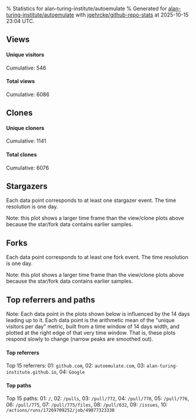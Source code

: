 % Statistics for alan-turing-institute/autoemulate
% Generated for [alan-turing-institute/autoemulate](https://github.com/alan-turing-institute/autoemulate) with [jgehrcke/github-repo-stats](https://github.com/jgehrcke/github-repo-stats) at 2025-10-15 23:04 UTC.


## Views

#### Unique visitors
<div id="chart_views_unique" class="full-width-chart"></div>

Cumulative: 546

#### Total views
<div id="chart_views_total" class="full-width-chart"></div>

Cumulative: 6086

<div class="pagebreak-for-print"> </div>

## Clones

#### Unique cloners
<div id="chart_clones_unique" class="full-width-chart"></div>

Cumulative: 1141

#### Total clones
<div id="chart_clones_total" class="full-width-chart"></div>

Cumulative: 6076



<div class="pagebreak-for-print"> </div>



## Stargazers

Each data point corresponds to at least one stargazer event.
The time resolution is one day.

<div id="chart_stargazers" class="full-width-chart"></div>


Note: this plot shows a larger time frame than the view/clone plots above because the star/fork data contains earlier samples.



## Forks

Each data point corresponds to at least one fork event.
The time resolution is one day.

<div id="chart_forks" class="full-width-chart"></div>


Note: this plot shows a larger time frame than the view/clone plots above because the star/fork data contains earlier samples.



<div class="pagebreak-for-print"> </div>



## Top referrers and paths


Note: Each data point in the plots shown below is influenced by the 14 days
leading up to it. Each data point is the arithmetic mean of the "unique
visitors per day" metric, built from a time window of 14 days width, and
plotted at the right edge of that very time window. That is, these plots
respond slowly to change (narrow peaks are smoothed out).




#### Top referrers


<div id="chart_referrers_top_n_alltime" class="full-width-chart"></div>

Top 15 referrers: 01: `github.com`, 02: `autoemulate.com`, 03: `alan-turing-institute.github.io`, 04: `Google`





#### Top paths


<div id="chart_paths_top_n_alltime" class="full-width-chart"></div>

Top 15 paths: 01: `/`, 02: `/pulls`, 03: `/pull/772`, 04: `/pull/778`, 05: `/pull/776`, 06: `/pull/775`, 07: `/pull/775/files`, 08: `/pull/632`, 09: `/issues`, 10: `/actions/runs/17269709252/job/49077323330`


<script type="text/javascript">
    vegaEmbed('#chart_views_unique', {"$schema": "https://vega.github.io/schema/vega-lite/v4.17.0.json", "config": {"arc": {"fill": "#1b1e23"}, "area": {"fill": "#1b1e23"}, "axisBottom": {"domainColor": "#a9b4c4", "gridColor": "#a9b4c4", "labelColor": "#1b1e23", "labelFont": "relative-mono-11-pitch-pro, Menlo, monospace", "tickColor": "#a9b4c4", "titleColor": "#1b1e23", "titleFont": "relative-mono-11-pitch-pro, Menlo, monospace"}, "axisLeft": {"domainColor": "#a9b4c4", "gridColor": "#a9b4c4", "labelColor": "#1b1e23", "labelFont": "relative-mono-11-pitch-pro, Menlo, monospace", "tickColor": "#a9b4c4", "titleColor": "#1b1e23", "titleFont": "relative-mono-11-pitch-pro, Menlo, monospace"}, "axisX": {"grid": false}, "axisY": {"grid": false, "labelBound": true}, "background": "#FFFFFF", "group": {"fill": "#FFFFFF"}, "header": {"fontWeight": 400, "labelFont": "relative-mono-11-pitch-pro, Menlo, monospace", "titleFont": "relative-mono-11-pitch-pro, Menlo, monospace"}, "legend": {"labelFont": "relative-mono-11-pitch-pro, Menlo, monospace", "symbolSize": 200, "symbolType": "circle", "titleFont": "relative-mono-11-pitch-pro, Menlo, monospace"}, "line": {"color": "#1b1e23", "stroke": "#1b1e23"}, "path": {"stroke": "#1b1e23"}, "point": {"color": "#1b1e23", "cursor": "pointer", "filled": true, "size": 20}, "range": {"category": ["#85a2f7", "#ea9755", "#7eb36a", "#f07071", "#bc85d9", "#e587b6", "#a9b4c4", "#d4c05e", "#64b9c4"]}, "style": {"bar": {"fill": "#1b1e23"}, "text": {"font": "relative-mono-11-pitch-pro, Menlo, monospace", "fontWeight": 400}}, "symbol": {"shape": "circle"}, "title": {"anchor": "start", "font": "relative-mono-11-pitch-pro, Menlo, monospace", "fontWeight": 400}, "trail": {"color": "#1b1e23", "stroke": "#1b1e23"}, "view": {"stroke": null}}, "data": {"name": "data-c026f1f149c987773c3ce0b5821b5bab"}, "datasets": {"data-c026f1f149c987773c3ce0b5821b5bab": [{"time": "2025-08-22T00:00:00+00:00", "views_total": 142, "views_unique": 10}, {"time": "2025-08-23T00:00:00+00:00", "views_total": 1, "views_unique": 1}, {"time": "2025-08-24T00:00:00+00:00", "views_total": 2, "views_unique": 2}, {"time": "2025-08-25T00:00:00+00:00", "views_total": 11, "views_unique": 5}, {"time": "2025-08-26T00:00:00+00:00", "views_total": 279, "views_unique": 15}, {"time": "2025-08-27T00:00:00+00:00", "views_total": 202, "views_unique": 10}, {"time": "2025-08-28T00:00:00+00:00", "views_total": 373, "views_unique": 14}, {"time": "2025-08-29T00:00:00+00:00", "views_total": 295, "views_unique": 10}, {"time": "2025-08-30T00:00:00+00:00", "views_total": 9, "views_unique": 4}, {"time": "2025-08-31T00:00:00+00:00", "views_total": 2, "views_unique": 2}, {"time": "2025-09-01T00:00:00+00:00", "views_total": 187, "views_unique": 11}, {"time": "2025-09-02T00:00:00+00:00", "views_total": 173, "views_unique": 8}, {"time": "2025-09-03T00:00:00+00:00", "views_total": 224, "views_unique": 19}, {"time": "2025-09-04T00:00:00+00:00", "views_total": 431, "views_unique": 20}, {"time": "2025-09-05T00:00:00+00:00", "views_total": 408, "views_unique": 20}, {"time": "2025-09-06T00:00:00+00:00", "views_total": 10, "views_unique": 2}, {"time": "2025-09-07T00:00:00+00:00", "views_total": 1, "views_unique": 1}, {"time": "2025-09-08T00:00:00+00:00", "views_total": 117, "views_unique": 13}, {"time": "2025-09-09T00:00:00+00:00", "views_total": 80, "views_unique": 17}, {"time": "2025-09-10T00:00:00+00:00", "views_total": 67, "views_unique": 12}, {"time": "2025-09-11T00:00:00+00:00", "views_total": 164, "views_unique": 14}, {"time": "2025-09-12T00:00:00+00:00", "views_total": 98, "views_unique": 9}, {"time": "2025-09-13T00:00:00+00:00", "views_total": 13, "views_unique": 7}, {"time": "2025-09-14T00:00:00+00:00", "views_total": 80, "views_unique": 8}, {"time": "2025-09-15T00:00:00+00:00", "views_total": 105, "views_unique": 14}, {"time": "2025-09-16T00:00:00+00:00", "views_total": 94, "views_unique": 14}, {"time": "2025-09-17T00:00:00+00:00", "views_total": 97, "views_unique": 11}, {"time": "2025-09-18T00:00:00+00:00", "views_total": 170, "views_unique": 12}, {"time": "2025-09-19T00:00:00+00:00", "views_total": 155, "views_unique": 11}, {"time": "2025-09-20T00:00:00+00:00", "views_total": 7, "views_unique": 7}, {"time": "2025-09-21T00:00:00+00:00", "views_total": 7, "views_unique": 5}, {"time": "2025-09-22T00:00:00+00:00", "views_total": 150, "views_unique": 13}, {"time": "2025-09-23T00:00:00+00:00", "views_total": 154, "views_unique": 6}, {"time": "2025-09-24T00:00:00+00:00", "views_total": 128, "views_unique": 8}, {"time": "2025-09-25T00:00:00+00:00", "views_total": 203, "views_unique": 20}, {"time": "2025-09-26T00:00:00+00:00", "views_total": 37, "views_unique": 9}, {"time": "2025-09-27T00:00:00+00:00", "views_total": 4, "views_unique": 3}, {"time": "2025-09-28T00:00:00+00:00", "views_total": 10, "views_unique": 5}, {"time": "2025-09-29T00:00:00+00:00", "views_total": 61, "views_unique": 6}, {"time": "2025-09-30T00:00:00+00:00", "views_total": 131, "views_unique": 11}, {"time": "2025-10-01T00:00:00+00:00", "views_total": 142, "views_unique": 9}, {"time": "2025-10-02T00:00:00+00:00", "views_total": 122, "views_unique": 17}, {"time": "2025-10-03T00:00:00+00:00", "views_total": 90, "views_unique": 12}, {"time": "2025-10-04T00:00:00+00:00", "views_total": 10, "views_unique": 5}, {"time": "2025-10-05T00:00:00+00:00", "views_total": 8, "views_unique": 4}, {"time": "2025-10-06T00:00:00+00:00", "views_total": 79, "views_unique": 14}, {"time": "2025-10-07T00:00:00+00:00", "views_total": 43, "views_unique": 10}, {"time": "2025-10-08T00:00:00+00:00", "views_total": 74, "views_unique": 10}, {"time": "2025-10-09T00:00:00+00:00", "views_total": 223, "views_unique": 15}, {"time": "2025-10-10T00:00:00+00:00", "views_total": 61, "views_unique": 9}, {"time": "2025-10-11T00:00:00+00:00", "views_total": 3, "views_unique": 3}, {"time": "2025-10-12T00:00:00+00:00", "views_total": 3, "views_unique": 3}, {"time": "2025-10-13T00:00:00+00:00", "views_total": 51, "views_unique": 12}, {"time": "2025-10-14T00:00:00+00:00", "views_total": 206, "views_unique": 23}, {"time": "2025-10-15T00:00:00+00:00", "views_total": 89, "views_unique": 11}]}, "encoding": {"tooltip": [{"field": "views_unique", "format": ".1f", "title": "views (u)", "type": "quantitative"}, {"field": "time", "format": "%B %e, %Y", "title": "date", "type": "temporal"}], "x": {"axis": {"labelAngle": 25}, "field": "time", "scale": {"domain": ["2025-08-22", "2025-10-15"]}, "timeUnit": "yearmonthdate", "title": "date", "type": "temporal"}, "y": {"axis": {}, "field": "views_unique", "scale": {"domain": [0, 25.3], "type": "linear", "zero": true}, "title": "unique views per day", "type": "quantitative"}}, "height": 200, "mark": {"point": true, "type": "line"}, "padding": 10, "width": "container"}, {"actions": false, "renderer": "svg"}).catch(console.error);
vegaEmbed('#chart_views_total', {"$schema": "https://vega.github.io/schema/vega-lite/v4.17.0.json", "config": {"arc": {"fill": "#1b1e23"}, "area": {"fill": "#1b1e23"}, "axisBottom": {"domainColor": "#a9b4c4", "gridColor": "#a9b4c4", "labelColor": "#1b1e23", "labelFont": "relative-mono-11-pitch-pro, Menlo, monospace", "tickColor": "#a9b4c4", "titleColor": "#1b1e23", "titleFont": "relative-mono-11-pitch-pro, Menlo, monospace"}, "axisLeft": {"domainColor": "#a9b4c4", "gridColor": "#a9b4c4", "labelColor": "#1b1e23", "labelFont": "relative-mono-11-pitch-pro, Menlo, monospace", "tickColor": "#a9b4c4", "titleColor": "#1b1e23", "titleFont": "relative-mono-11-pitch-pro, Menlo, monospace"}, "axisX": {"grid": false}, "axisY": {"grid": false, "labelBound": true}, "background": "#FFFFFF", "group": {"fill": "#FFFFFF"}, "header": {"fontWeight": 400, "labelFont": "relative-mono-11-pitch-pro, Menlo, monospace", "titleFont": "relative-mono-11-pitch-pro, Menlo, monospace"}, "legend": {"labelFont": "relative-mono-11-pitch-pro, Menlo, monospace", "symbolSize": 200, "symbolType": "circle", "titleFont": "relative-mono-11-pitch-pro, Menlo, monospace"}, "line": {"color": "#1b1e23", "stroke": "#1b1e23"}, "path": {"stroke": "#1b1e23"}, "point": {"color": "#1b1e23", "cursor": "pointer", "filled": true, "size": 20}, "range": {"category": ["#85a2f7", "#ea9755", "#7eb36a", "#f07071", "#bc85d9", "#e587b6", "#a9b4c4", "#d4c05e", "#64b9c4"]}, "style": {"bar": {"fill": "#1b1e23"}, "text": {"font": "relative-mono-11-pitch-pro, Menlo, monospace", "fontWeight": 400}}, "symbol": {"shape": "circle"}, "title": {"anchor": "start", "font": "relative-mono-11-pitch-pro, Menlo, monospace", "fontWeight": 400}, "trail": {"color": "#1b1e23", "stroke": "#1b1e23"}, "view": {"stroke": null}}, "data": {"name": "data-c026f1f149c987773c3ce0b5821b5bab"}, "datasets": {"data-c026f1f149c987773c3ce0b5821b5bab": [{"time": "2025-08-22T00:00:00+00:00", "views_total": 142, "views_unique": 10}, {"time": "2025-08-23T00:00:00+00:00", "views_total": 1, "views_unique": 1}, {"time": "2025-08-24T00:00:00+00:00", "views_total": 2, "views_unique": 2}, {"time": "2025-08-25T00:00:00+00:00", "views_total": 11, "views_unique": 5}, {"time": "2025-08-26T00:00:00+00:00", "views_total": 279, "views_unique": 15}, {"time": "2025-08-27T00:00:00+00:00", "views_total": 202, "views_unique": 10}, {"time": "2025-08-28T00:00:00+00:00", "views_total": 373, "views_unique": 14}, {"time": "2025-08-29T00:00:00+00:00", "views_total": 295, "views_unique": 10}, {"time": "2025-08-30T00:00:00+00:00", "views_total": 9, "views_unique": 4}, {"time": "2025-08-31T00:00:00+00:00", "views_total": 2, "views_unique": 2}, {"time": "2025-09-01T00:00:00+00:00", "views_total": 187, "views_unique": 11}, {"time": "2025-09-02T00:00:00+00:00", "views_total": 173, "views_unique": 8}, {"time": "2025-09-03T00:00:00+00:00", "views_total": 224, "views_unique": 19}, {"time": "2025-09-04T00:00:00+00:00", "views_total": 431, "views_unique": 20}, {"time": "2025-09-05T00:00:00+00:00", "views_total": 408, "views_unique": 20}, {"time": "2025-09-06T00:00:00+00:00", "views_total": 10, "views_unique": 2}, {"time": "2025-09-07T00:00:00+00:00", "views_total": 1, "views_unique": 1}, {"time": "2025-09-08T00:00:00+00:00", "views_total": 117, "views_unique": 13}, {"time": "2025-09-09T00:00:00+00:00", "views_total": 80, "views_unique": 17}, {"time": "2025-09-10T00:00:00+00:00", "views_total": 67, "views_unique": 12}, {"time": "2025-09-11T00:00:00+00:00", "views_total": 164, "views_unique": 14}, {"time": "2025-09-12T00:00:00+00:00", "views_total": 98, "views_unique": 9}, {"time": "2025-09-13T00:00:00+00:00", "views_total": 13, "views_unique": 7}, {"time": "2025-09-14T00:00:00+00:00", "views_total": 80, "views_unique": 8}, {"time": "2025-09-15T00:00:00+00:00", "views_total": 105, "views_unique": 14}, {"time": "2025-09-16T00:00:00+00:00", "views_total": 94, "views_unique": 14}, {"time": "2025-09-17T00:00:00+00:00", "views_total": 97, "views_unique": 11}, {"time": "2025-09-18T00:00:00+00:00", "views_total": 170, "views_unique": 12}, {"time": "2025-09-19T00:00:00+00:00", "views_total": 155, "views_unique": 11}, {"time": "2025-09-20T00:00:00+00:00", "views_total": 7, "views_unique": 7}, {"time": "2025-09-21T00:00:00+00:00", "views_total": 7, "views_unique": 5}, {"time": "2025-09-22T00:00:00+00:00", "views_total": 150, "views_unique": 13}, {"time": "2025-09-23T00:00:00+00:00", "views_total": 154, "views_unique": 6}, {"time": "2025-09-24T00:00:00+00:00", "views_total": 128, "views_unique": 8}, {"time": "2025-09-25T00:00:00+00:00", "views_total": 203, "views_unique": 20}, {"time": "2025-09-26T00:00:00+00:00", "views_total": 37, "views_unique": 9}, {"time": "2025-09-27T00:00:00+00:00", "views_total": 4, "views_unique": 3}, {"time": "2025-09-28T00:00:00+00:00", "views_total": 10, "views_unique": 5}, {"time": "2025-09-29T00:00:00+00:00", "views_total": 61, "views_unique": 6}, {"time": "2025-09-30T00:00:00+00:00", "views_total": 131, "views_unique": 11}, {"time": "2025-10-01T00:00:00+00:00", "views_total": 142, "views_unique": 9}, {"time": "2025-10-02T00:00:00+00:00", "views_total": 122, "views_unique": 17}, {"time": "2025-10-03T00:00:00+00:00", "views_total": 90, "views_unique": 12}, {"time": "2025-10-04T00:00:00+00:00", "views_total": 10, "views_unique": 5}, {"time": "2025-10-05T00:00:00+00:00", "views_total": 8, "views_unique": 4}, {"time": "2025-10-06T00:00:00+00:00", "views_total": 79, "views_unique": 14}, {"time": "2025-10-07T00:00:00+00:00", "views_total": 43, "views_unique": 10}, {"time": "2025-10-08T00:00:00+00:00", "views_total": 74, "views_unique": 10}, {"time": "2025-10-09T00:00:00+00:00", "views_total": 223, "views_unique": 15}, {"time": "2025-10-10T00:00:00+00:00", "views_total": 61, "views_unique": 9}, {"time": "2025-10-11T00:00:00+00:00", "views_total": 3, "views_unique": 3}, {"time": "2025-10-12T00:00:00+00:00", "views_total": 3, "views_unique": 3}, {"time": "2025-10-13T00:00:00+00:00", "views_total": 51, "views_unique": 12}, {"time": "2025-10-14T00:00:00+00:00", "views_total": 206, "views_unique": 23}, {"time": "2025-10-15T00:00:00+00:00", "views_total": 89, "views_unique": 11}]}, "encoding": {"tooltip": [{"field": "views_total", "format": ".1f", "title": "views (t)", "type": "quantitative"}, {"field": "time", "format": "%B %e, %Y", "title": "date", "type": "temporal"}], "x": {"axis": {"labelAngle": 25}, "field": "time", "scale": {"domain": ["2025-08-22", "2025-10-15"]}, "timeUnit": "yearmonthdate", "title": "date", "type": "temporal"}, "y": {"axis": {"values": [1, 10, 50, 100, 500, 1000, 5000, 10000]}, "field": "views_total", "scale": {"domain": [0, 474.1], "type": "symlog", "zero": true}, "title": "total views per day", "type": "quantitative"}}, "height": 200, "mark": {"point": true, "type": "line"}, "padding": 10, "width": "container"}, {"actions": false, "renderer": "svg"}).catch(console.error);
vegaEmbed('#chart_clones_unique', {"$schema": "https://vega.github.io/schema/vega-lite/v4.17.0.json", "config": {"arc": {"fill": "#1b1e23"}, "area": {"fill": "#1b1e23"}, "axisBottom": {"domainColor": "#a9b4c4", "gridColor": "#a9b4c4", "labelColor": "#1b1e23", "labelFont": "relative-mono-11-pitch-pro, Menlo, monospace", "tickColor": "#a9b4c4", "titleColor": "#1b1e23", "titleFont": "relative-mono-11-pitch-pro, Menlo, monospace"}, "axisLeft": {"domainColor": "#a9b4c4", "gridColor": "#a9b4c4", "labelColor": "#1b1e23", "labelFont": "relative-mono-11-pitch-pro, Menlo, monospace", "tickColor": "#a9b4c4", "titleColor": "#1b1e23", "titleFont": "relative-mono-11-pitch-pro, Menlo, monospace"}, "axisX": {"grid": false}, "axisY": {"grid": false, "labelBound": true}, "background": "#FFFFFF", "group": {"fill": "#FFFFFF"}, "header": {"fontWeight": 400, "labelFont": "relative-mono-11-pitch-pro, Menlo, monospace", "titleFont": "relative-mono-11-pitch-pro, Menlo, monospace"}, "legend": {"labelFont": "relative-mono-11-pitch-pro, Menlo, monospace", "symbolSize": 200, "symbolType": "circle", "titleFont": "relative-mono-11-pitch-pro, Menlo, monospace"}, "line": {"color": "#1b1e23", "stroke": "#1b1e23"}, "path": {"stroke": "#1b1e23"}, "point": {"color": "#1b1e23", "cursor": "pointer", "filled": true, "size": 20}, "range": {"category": ["#85a2f7", "#ea9755", "#7eb36a", "#f07071", "#bc85d9", "#e587b6", "#a9b4c4", "#d4c05e", "#64b9c4"]}, "style": {"bar": {"fill": "#1b1e23"}, "text": {"font": "relative-mono-11-pitch-pro, Menlo, monospace", "fontWeight": 400}}, "symbol": {"shape": "circle"}, "title": {"anchor": "start", "font": "relative-mono-11-pitch-pro, Menlo, monospace", "fontWeight": 400}, "trail": {"color": "#1b1e23", "stroke": "#1b1e23"}, "view": {"stroke": null}}, "data": {"name": "data-f627de81638ae87d01cb7bf9231b2f2f"}, "datasets": {"data-f627de81638ae87d01cb7bf9231b2f2f": [{"clones_total": 209, "clones_unique": 27, "time": "2025-08-22T00:00:00+00:00"}, {"clones_total": 7, "clones_unique": 2, "time": "2025-08-23T00:00:00+00:00"}, {"clones_total": 2, "clones_unique": 2, "time": "2025-08-24T00:00:00+00:00"}, {"clones_total": 46, "clones_unique": 10, "time": "2025-08-25T00:00:00+00:00"}, {"clones_total": 173, "clones_unique": 34, "time": "2025-08-26T00:00:00+00:00"}, {"clones_total": 104, "clones_unique": 29, "time": "2025-08-27T00:00:00+00:00"}, {"clones_total": 271, "clones_unique": 32, "time": "2025-08-28T00:00:00+00:00"}, {"clones_total": 264, "clones_unique": 35, "time": "2025-08-29T00:00:00+00:00"}, {"clones_total": 6, "clones_unique": 3, "time": "2025-08-30T00:00:00+00:00"}, {"clones_total": 13, "clones_unique": 11, "time": "2025-08-31T00:00:00+00:00"}, {"clones_total": 122, "clones_unique": 11, "time": "2025-09-01T00:00:00+00:00"}, {"clones_total": 284, "clones_unique": 9, "time": "2025-09-02T00:00:00+00:00"}, {"clones_total": 352, "clones_unique": 17, "time": "2025-09-03T00:00:00+00:00"}, {"clones_total": 396, "clones_unique": 19, "time": "2025-09-04T00:00:00+00:00"}, {"clones_total": 212, "clones_unique": 15, "time": "2025-09-05T00:00:00+00:00"}, {"clones_total": 11, "clones_unique": 6, "time": "2025-09-06T00:00:00+00:00"}, {"clones_total": 6, "clones_unique": 6, "time": "2025-09-07T00:00:00+00:00"}, {"clones_total": 50, "clones_unique": 5, "time": "2025-09-08T00:00:00+00:00"}, {"clones_total": 246, "clones_unique": 14, "time": "2025-09-09T00:00:00+00:00"}, {"clones_total": 122, "clones_unique": 22, "time": "2025-09-10T00:00:00+00:00"}, {"clones_total": 105, "clones_unique": 13, "time": "2025-09-11T00:00:00+00:00"}, {"clones_total": 65, "clones_unique": 13, "time": "2025-09-12T00:00:00+00:00"}, {"clones_total": 16, "clones_unique": 13, "time": "2025-09-13T00:00:00+00:00"}, {"clones_total": 5, "clones_unique": 4, "time": "2025-09-14T00:00:00+00:00"}, {"clones_total": 265, "clones_unique": 11, "time": "2025-09-15T00:00:00+00:00"}, {"clones_total": 143, "clones_unique": 44, "time": "2025-09-16T00:00:00+00:00"}, {"clones_total": 58, "clones_unique": 19, "time": "2025-09-17T00:00:00+00:00"}, {"clones_total": 165, "clones_unique": 34, "time": "2025-09-18T00:00:00+00:00"}, {"clones_total": 90, "clones_unique": 27, "time": "2025-09-19T00:00:00+00:00"}, {"clones_total": 63, "clones_unique": 21, "time": "2025-09-20T00:00:00+00:00"}, {"clones_total": 24, "clones_unique": 21, "time": "2025-09-21T00:00:00+00:00"}, {"clones_total": 107, "clones_unique": 23, "time": "2025-09-22T00:00:00+00:00"}, {"clones_total": 197, "clones_unique": 32, "time": "2025-09-23T00:00:00+00:00"}, {"clones_total": 231, "clones_unique": 38, "time": "2025-09-24T00:00:00+00:00"}, {"clones_total": 159, "clones_unique": 26, "time": "2025-09-25T00:00:00+00:00"}, {"clones_total": 55, "clones_unique": 26, "time": "2025-09-26T00:00:00+00:00"}, {"clones_total": 43, "clones_unique": 35, "time": "2025-09-27T00:00:00+00:00"}, {"clones_total": 30, "clones_unique": 23, "time": "2025-09-28T00:00:00+00:00"}, {"clones_total": 63, "clones_unique": 41, "time": "2025-09-29T00:00:00+00:00"}, {"clones_total": 99, "clones_unique": 26, "time": "2025-09-30T00:00:00+00:00"}, {"clones_total": 172, "clones_unique": 22, "time": "2025-10-01T00:00:00+00:00"}, {"clones_total": 110, "clones_unique": 17, "time": "2025-10-02T00:00:00+00:00"}, {"clones_total": 120, "clones_unique": 23, "time": "2025-10-03T00:00:00+00:00"}, {"clones_total": 23, "clones_unique": 18, "time": "2025-10-04T00:00:00+00:00"}, {"clones_total": 35, "clones_unique": 27, "time": "2025-10-05T00:00:00+00:00"}, {"clones_total": 92, "clones_unique": 19, "time": "2025-10-06T00:00:00+00:00"}, {"clones_total": 124, "clones_unique": 38, "time": "2025-10-07T00:00:00+00:00"}, {"clones_total": 88, "clones_unique": 28, "time": "2025-10-08T00:00:00+00:00"}, {"clones_total": 106, "clones_unique": 36, "time": "2025-10-09T00:00:00+00:00"}, {"clones_total": 22, "clones_unique": 20, "time": "2025-10-10T00:00:00+00:00"}, {"clones_total": 24, "clones_unique": 20, "time": "2025-10-11T00:00:00+00:00"}, {"clones_total": 16, "clones_unique": 12, "time": "2025-10-12T00:00:00+00:00"}, {"clones_total": 20, "clones_unique": 13, "time": "2025-10-13T00:00:00+00:00"}, {"clones_total": 97, "clones_unique": 22, "time": "2025-10-14T00:00:00+00:00"}, {"clones_total": 148, "clones_unique": 27, "time": "2025-10-15T00:00:00+00:00"}]}, "encoding": {"tooltip": [{"field": "clones_unique", "format": ".1f", "title": "clones (u)", "type": "quantitative"}, {"field": "time", "format": "%B %e, %Y", "title": "date", "type": "temporal"}], "x": {"axis": {"labelAngle": 25}, "field": "time", "scale": {"domain": ["2025-08-22", "2025-10-15"]}, "timeUnit": "yearmonthdate", "title": "date", "type": "temporal"}, "y": {"axis": {}, "field": "clones_unique", "scale": {"domain": [0, 48.400000000000006], "type": "linear", "zero": true}, "title": "unique clones per day", "type": "quantitative"}}, "height": 200, "mark": {"point": true, "type": "line"}, "padding": 10, "width": "container"}, {"actions": false, "renderer": "svg"}).catch(console.error);
vegaEmbed('#chart_clones_total', {"$schema": "https://vega.github.io/schema/vega-lite/v4.17.0.json", "config": {"arc": {"fill": "#1b1e23"}, "area": {"fill": "#1b1e23"}, "axisBottom": {"domainColor": "#a9b4c4", "gridColor": "#a9b4c4", "labelColor": "#1b1e23", "labelFont": "relative-mono-11-pitch-pro, Menlo, monospace", "tickColor": "#a9b4c4", "titleColor": "#1b1e23", "titleFont": "relative-mono-11-pitch-pro, Menlo, monospace"}, "axisLeft": {"domainColor": "#a9b4c4", "gridColor": "#a9b4c4", "labelColor": "#1b1e23", "labelFont": "relative-mono-11-pitch-pro, Menlo, monospace", "tickColor": "#a9b4c4", "titleColor": "#1b1e23", "titleFont": "relative-mono-11-pitch-pro, Menlo, monospace"}, "axisX": {"grid": false}, "axisY": {"grid": false, "labelBound": true}, "background": "#FFFFFF", "group": {"fill": "#FFFFFF"}, "header": {"fontWeight": 400, "labelFont": "relative-mono-11-pitch-pro, Menlo, monospace", "titleFont": "relative-mono-11-pitch-pro, Menlo, monospace"}, "legend": {"labelFont": "relative-mono-11-pitch-pro, Menlo, monospace", "symbolSize": 200, "symbolType": "circle", "titleFont": "relative-mono-11-pitch-pro, Menlo, monospace"}, "line": {"color": "#1b1e23", "stroke": "#1b1e23"}, "path": {"stroke": "#1b1e23"}, "point": {"color": "#1b1e23", "cursor": "pointer", "filled": true, "size": 20}, "range": {"category": ["#85a2f7", "#ea9755", "#7eb36a", "#f07071", "#bc85d9", "#e587b6", "#a9b4c4", "#d4c05e", "#64b9c4"]}, "style": {"bar": {"fill": "#1b1e23"}, "text": {"font": "relative-mono-11-pitch-pro, Menlo, monospace", "fontWeight": 400}}, "symbol": {"shape": "circle"}, "title": {"anchor": "start", "font": "relative-mono-11-pitch-pro, Menlo, monospace", "fontWeight": 400}, "trail": {"color": "#1b1e23", "stroke": "#1b1e23"}, "view": {"stroke": null}}, "data": {"name": "data-f627de81638ae87d01cb7bf9231b2f2f"}, "datasets": {"data-f627de81638ae87d01cb7bf9231b2f2f": [{"clones_total": 209, "clones_unique": 27, "time": "2025-08-22T00:00:00+00:00"}, {"clones_total": 7, "clones_unique": 2, "time": "2025-08-23T00:00:00+00:00"}, {"clones_total": 2, "clones_unique": 2, "time": "2025-08-24T00:00:00+00:00"}, {"clones_total": 46, "clones_unique": 10, "time": "2025-08-25T00:00:00+00:00"}, {"clones_total": 173, "clones_unique": 34, "time": "2025-08-26T00:00:00+00:00"}, {"clones_total": 104, "clones_unique": 29, "time": "2025-08-27T00:00:00+00:00"}, {"clones_total": 271, "clones_unique": 32, "time": "2025-08-28T00:00:00+00:00"}, {"clones_total": 264, "clones_unique": 35, "time": "2025-08-29T00:00:00+00:00"}, {"clones_total": 6, "clones_unique": 3, "time": "2025-08-30T00:00:00+00:00"}, {"clones_total": 13, "clones_unique": 11, "time": "2025-08-31T00:00:00+00:00"}, {"clones_total": 122, "clones_unique": 11, "time": "2025-09-01T00:00:00+00:00"}, {"clones_total": 284, "clones_unique": 9, "time": "2025-09-02T00:00:00+00:00"}, {"clones_total": 352, "clones_unique": 17, "time": "2025-09-03T00:00:00+00:00"}, {"clones_total": 396, "clones_unique": 19, "time": "2025-09-04T00:00:00+00:00"}, {"clones_total": 212, "clones_unique": 15, "time": "2025-09-05T00:00:00+00:00"}, {"clones_total": 11, "clones_unique": 6, "time": "2025-09-06T00:00:00+00:00"}, {"clones_total": 6, "clones_unique": 6, "time": "2025-09-07T00:00:00+00:00"}, {"clones_total": 50, "clones_unique": 5, "time": "2025-09-08T00:00:00+00:00"}, {"clones_total": 246, "clones_unique": 14, "time": "2025-09-09T00:00:00+00:00"}, {"clones_total": 122, "clones_unique": 22, "time": "2025-09-10T00:00:00+00:00"}, {"clones_total": 105, "clones_unique": 13, "time": "2025-09-11T00:00:00+00:00"}, {"clones_total": 65, "clones_unique": 13, "time": "2025-09-12T00:00:00+00:00"}, {"clones_total": 16, "clones_unique": 13, "time": "2025-09-13T00:00:00+00:00"}, {"clones_total": 5, "clones_unique": 4, "time": "2025-09-14T00:00:00+00:00"}, {"clones_total": 265, "clones_unique": 11, "time": "2025-09-15T00:00:00+00:00"}, {"clones_total": 143, "clones_unique": 44, "time": "2025-09-16T00:00:00+00:00"}, {"clones_total": 58, "clones_unique": 19, "time": "2025-09-17T00:00:00+00:00"}, {"clones_total": 165, "clones_unique": 34, "time": "2025-09-18T00:00:00+00:00"}, {"clones_total": 90, "clones_unique": 27, "time": "2025-09-19T00:00:00+00:00"}, {"clones_total": 63, "clones_unique": 21, "time": "2025-09-20T00:00:00+00:00"}, {"clones_total": 24, "clones_unique": 21, "time": "2025-09-21T00:00:00+00:00"}, {"clones_total": 107, "clones_unique": 23, "time": "2025-09-22T00:00:00+00:00"}, {"clones_total": 197, "clones_unique": 32, "time": "2025-09-23T00:00:00+00:00"}, {"clones_total": 231, "clones_unique": 38, "time": "2025-09-24T00:00:00+00:00"}, {"clones_total": 159, "clones_unique": 26, "time": "2025-09-25T00:00:00+00:00"}, {"clones_total": 55, "clones_unique": 26, "time": "2025-09-26T00:00:00+00:00"}, {"clones_total": 43, "clones_unique": 35, "time": "2025-09-27T00:00:00+00:00"}, {"clones_total": 30, "clones_unique": 23, "time": "2025-09-28T00:00:00+00:00"}, {"clones_total": 63, "clones_unique": 41, "time": "2025-09-29T00:00:00+00:00"}, {"clones_total": 99, "clones_unique": 26, "time": "2025-09-30T00:00:00+00:00"}, {"clones_total": 172, "clones_unique": 22, "time": "2025-10-01T00:00:00+00:00"}, {"clones_total": 110, "clones_unique": 17, "time": "2025-10-02T00:00:00+00:00"}, {"clones_total": 120, "clones_unique": 23, "time": "2025-10-03T00:00:00+00:00"}, {"clones_total": 23, "clones_unique": 18, "time": "2025-10-04T00:00:00+00:00"}, {"clones_total": 35, "clones_unique": 27, "time": "2025-10-05T00:00:00+00:00"}, {"clones_total": 92, "clones_unique": 19, "time": "2025-10-06T00:00:00+00:00"}, {"clones_total": 124, "clones_unique": 38, "time": "2025-10-07T00:00:00+00:00"}, {"clones_total": 88, "clones_unique": 28, "time": "2025-10-08T00:00:00+00:00"}, {"clones_total": 106, "clones_unique": 36, "time": "2025-10-09T00:00:00+00:00"}, {"clones_total": 22, "clones_unique": 20, "time": "2025-10-10T00:00:00+00:00"}, {"clones_total": 24, "clones_unique": 20, "time": "2025-10-11T00:00:00+00:00"}, {"clones_total": 16, "clones_unique": 12, "time": "2025-10-12T00:00:00+00:00"}, {"clones_total": 20, "clones_unique": 13, "time": "2025-10-13T00:00:00+00:00"}, {"clones_total": 97, "clones_unique": 22, "time": "2025-10-14T00:00:00+00:00"}, {"clones_total": 148, "clones_unique": 27, "time": "2025-10-15T00:00:00+00:00"}]}, "encoding": {"tooltip": [{"field": "clones_total", "format": ".1f", "title": "clones (t)", "type": "quantitative"}, {"field": "time", "format": "%B %e, %Y", "title": "date", "type": "temporal"}], "x": {"axis": {"labelAngle": 25}, "field": "time", "scale": {"domain": ["2025-08-22", "2025-10-15"]}, "timeUnit": "yearmonthdate", "title": "date", "type": "temporal"}, "y": {"axis": {"values": [1, 10, 50, 100, 500, 1000, 5000, 10000]}, "field": "clones_total", "scale": {"domain": [0, 435.6], "type": "symlog", "zero": true}, "title": "total clones per day", "type": "quantitative"}}, "height": 200, "mark": {"point": true, "type": "line"}, "padding": 10, "width": "container"}, {"actions": false, "renderer": "svg"}).catch(console.error);
vegaEmbed('#chart_stargazers', {"$schema": "https://vega.github.io/schema/vega-lite/v4.17.0.json", "config": {"arc": {"fill": "#1b1e23"}, "area": {"fill": "#1b1e23"}, "axisBottom": {"domainColor": "#a9b4c4", "gridColor": "#a9b4c4", "labelColor": "#1b1e23", "labelFont": "relative-mono-11-pitch-pro, Menlo, monospace", "tickColor": "#a9b4c4", "titleColor": "#1b1e23", "titleFont": "relative-mono-11-pitch-pro, Menlo, monospace"}, "axisLeft": {"domainColor": "#a9b4c4", "gridColor": "#a9b4c4", "labelColor": "#1b1e23", "labelFont": "relative-mono-11-pitch-pro, Menlo, monospace", "tickColor": "#a9b4c4", "titleColor": "#1b1e23", "titleFont": "relative-mono-11-pitch-pro, Menlo, monospace"}, "axisX": {"grid": false}, "axisY": {"grid": false}, "background": "#FFFFFF", "group": {"fill": "#FFFFFF"}, "header": {"fontWeight": 400, "labelFont": "relative-mono-11-pitch-pro, Menlo, monospace", "titleFont": "relative-mono-11-pitch-pro, Menlo, monospace"}, "legend": {"labelFont": "relative-mono-11-pitch-pro, Menlo, monospace", "symbolSize": 200, "symbolType": "circle", "titleFont": "relative-mono-11-pitch-pro, Menlo, monospace"}, "line": {"color": "#1b1e23", "stroke": "#1b1e23"}, "path": {"stroke": "#1b1e23"}, "point": {"color": "#1b1e23", "cursor": "pointer", "filled": true, "size": 50}, "range": {"category": ["#85a2f7", "#ea9755", "#7eb36a", "#f07071", "#bc85d9", "#e587b6", "#a9b4c4", "#d4c05e", "#64b9c4"]}, "style": {"bar": {"fill": "#1b1e23"}, "text": {"font": "relative-mono-11-pitch-pro, Menlo, monospace", "fontWeight": 400}}, "symbol": {"shape": "circle"}, "title": {"anchor": "start", "font": "relative-mono-11-pitch-pro, Menlo, monospace", "fontWeight": 400}, "trail": {"color": "#1b1e23", "stroke": "#1b1e23"}, "view": {"stroke": null}}, "data": {"name": "data-ed87aaf5f1c9220c7416e1c4b6985e48"}, "datasets": {"data-ed87aaf5f1c9220c7416e1c4b6985e48": [{"stars_cumulative": 1.0, "time": "2023-08-02T00:00:00+00:00"}, {"stars_cumulative": 2.0, "time": "2023-10-13T00:00:00+00:00"}, {"stars_cumulative": 3.0, "time": "2023-10-29T00:00:00+00:00"}, {"stars_cumulative": 4.0, "time": "2023-11-22T00:00:00+00:00"}, {"stars_cumulative": 6.0, "time": "2024-02-10T00:00:00+00:00"}, {"stars_cumulative": 7.0, "time": "2024-02-18T00:00:00+00:00"}, {"stars_cumulative": 11.0, "time": "2024-03-13T00:00:00+00:00"}, {"stars_cumulative": 12.0, "time": "2024-06-09T00:00:00+00:00"}, {"stars_cumulative": 13.0, "time": "2024-06-25T00:00:00+00:00"}, {"stars_cumulative": 14.0, "time": "2024-08-04T00:00:00+00:00"}, {"stars_cumulative": 15.0, "time": "2024-09-05T00:00:00+00:00"}, {"stars_cumulative": 16.0, "time": "2024-09-21T00:00:00+00:00"}, {"stars_cumulative": 17.0, "time": "2024-10-23T00:00:00+00:00"}, {"stars_cumulative": 20.0, "time": "2024-11-16T00:00:00+00:00"}, {"stars_cumulative": 21.0, "time": "2024-11-24T00:00:00+00:00"}, {"stars_cumulative": 22.0, "time": "2025-01-27T00:00:00+00:00"}, {"stars_cumulative": 23.0, "time": "2025-02-12T00:00:00+00:00"}, {"stars_cumulative": 24.0, "time": "2025-02-20T00:00:00+00:00"}, {"stars_cumulative": 25.0, "time": "2025-02-28T00:00:00+00:00"}, {"stars_cumulative": 26.0, "time": "2025-03-08T00:00:00+00:00"}, {"stars_cumulative": 27.0, "time": "2025-03-16T00:00:00+00:00"}, {"stars_cumulative": 34.0, "time": "2025-03-24T00:00:00+00:00"}, {"stars_cumulative": 35.0, "time": "2025-04-01T00:00:00+00:00"}, {"stars_cumulative": 36.0, "time": "2025-04-17T00:00:00+00:00"}, {"stars_cumulative": 38.0, "time": "2025-05-03T00:00:00+00:00"}, {"stars_cumulative": 51.0, "time": "2025-05-11T00:00:00+00:00"}, {"stars_cumulative": 53.0, "time": "2025-05-19T00:00:00+00:00"}, {"stars_cumulative": 67.0, "time": "2025-05-27T00:00:00+00:00"}, {"stars_cumulative": 69.0, "time": "2025-06-04T00:00:00+00:00"}, {"stars_cumulative": 70.0, "time": "2025-06-12T00:00:00+00:00"}, {"stars_cumulative": 71.0, "time": "2025-06-28T00:00:00+00:00"}, {"stars_cumulative": 72.0, "time": "2025-07-14T00:00:00+00:00"}, {"stars_cumulative": 73.0, "time": "2025-07-22T00:00:00+00:00"}, {"stars_cumulative": 83.0, "time": "2025-07-30T00:00:00+00:00"}, {"stars_cumulative": 84.0, "time": "2025-08-07T00:00:00+00:00"}, {"stars_cumulative": 85.0, "time": "2025-08-15T00:00:00+00:00"}, {"stars_cumulative": 88.0, "time": "2025-08-23T00:00:00+00:00"}, {"stars_cumulative": 91.0, "time": "2025-08-31T00:00:00+00:00"}, {"stars_cumulative": 95.0, "time": "2025-09-08T00:00:00+00:00"}, {"stars_cumulative": 98.0, "time": "2025-09-16T00:00:00+00:00"}, {"stars_cumulative": 99.0, "time": "2025-09-24T00:00:00+00:00"}, {"stars_cumulative": 100.0, "time": "2025-10-02T00:00:00+00:00"}, {"stars_cumulative": 102.0, "time": "2025-10-10T00:00:00+00:00"}]}, "encoding": {"tooltip": [{"field": "stars_cumulative", "format": "d", "title": "stars", "type": "quantitative"}, {"field": "time", "format": "%B %e, %Y", "title": "date", "type": "temporal"}], "x": {"axis": {"labelAngle": 25}, "field": "time", "scale": {"domain": ["2023-08-02", "2025-10-15"]}, "timeUnit": "yearmonthdate", "title": "date", "type": "temporal"}, "y": {"field": "stars_cumulative", "scale": {"domain": [0, 112.2], "zero": true}, "title": "stargazer count (cumulative)", "type": "quantitative"}}, "height": 300, "mark": {"point": true, "type": "line"}, "padding": 10, "width": "container"}, {"actions": false, "renderer": "svg"}).catch(console.error);
vegaEmbed('#chart_forks', {"$schema": "https://vega.github.io/schema/vega-lite/v4.17.0.json", "config": {"arc": {"fill": "#1b1e23"}, "area": {"fill": "#1b1e23"}, "axisBottom": {"domainColor": "#a9b4c4", "gridColor": "#a9b4c4", "labelColor": "#1b1e23", "labelFont": "relative-mono-11-pitch-pro, Menlo, monospace", "tickColor": "#a9b4c4", "titleColor": "#1b1e23", "titleFont": "relative-mono-11-pitch-pro, Menlo, monospace"}, "axisLeft": {"domainColor": "#a9b4c4", "gridColor": "#a9b4c4", "labelColor": "#1b1e23", "labelFont": "relative-mono-11-pitch-pro, Menlo, monospace", "tickColor": "#a9b4c4", "titleColor": "#1b1e23", "titleFont": "relative-mono-11-pitch-pro, Menlo, monospace"}, "axisX": {"grid": false}, "axisY": {"grid": false}, "background": "#FFFFFF", "group": {"fill": "#FFFFFF"}, "header": {"fontWeight": 400, "labelFont": "relative-mono-11-pitch-pro, Menlo, monospace", "titleFont": "relative-mono-11-pitch-pro, Menlo, monospace"}, "legend": {"labelFont": "relative-mono-11-pitch-pro, Menlo, monospace", "symbolSize": 200, "symbolType": "circle", "titleFont": "relative-mono-11-pitch-pro, Menlo, monospace"}, "line": {"color": "#1b1e23", "stroke": "#1b1e23"}, "path": {"stroke": "#1b1e23"}, "point": {"color": "#1b1e23", "cursor": "pointer", "filled": true, "size": 50}, "range": {"category": ["#85a2f7", "#ea9755", "#7eb36a", "#f07071", "#bc85d9", "#e587b6", "#a9b4c4", "#d4c05e", "#64b9c4"]}, "style": {"bar": {"fill": "#1b1e23"}, "text": {"font": "relative-mono-11-pitch-pro, Menlo, monospace", "fontWeight": 400}}, "symbol": {"shape": "circle"}, "title": {"anchor": "start", "font": "relative-mono-11-pitch-pro, Menlo, monospace", "fontWeight": 400}, "trail": {"color": "#1b1e23", "stroke": "#1b1e23"}, "view": {"stroke": null}}, "data": {"name": "data-9c05e7eddb403934c8cd7602de31e028"}, "datasets": {"data-9c05e7eddb403934c8cd7602de31e028": [{"forks_cumulative": 1, "time": "2024-02-27T19:51:23+00:00"}, {"forks_cumulative": 2, "time": "2024-09-03T13:36:37+00:00"}, {"forks_cumulative": 3, "time": "2024-11-06T13:34:04+00:00"}, {"forks_cumulative": 4, "time": "2025-01-13T10:38:48+00:00"}, {"forks_cumulative": 5, "time": "2025-02-12T08:37:37+00:00"}, {"forks_cumulative": 6, "time": "2025-02-19T06:35:37+00:00"}, {"forks_cumulative": 7, "time": "2025-02-27T10:26:22+00:00"}, {"forks_cumulative": 8, "time": "2025-06-02T16:00:06+00:00"}, {"forks_cumulative": 9, "time": "2025-06-03T08:07:52+00:00"}, {"forks_cumulative": 10, "time": "2025-06-16T10:53:15+00:00"}, {"forks_cumulative": 11, "time": "2025-08-01T14:00:51+00:00"}, {"forks_cumulative": 12, "time": "2025-08-02T10:07:38+00:00"}, {"forks_cumulative": 13, "time": "2025-08-02T23:43:38+00:00"}, {"forks_cumulative": 14, "time": "2025-08-26T14:56:04+00:00"}, {"forks_cumulative": 15, "time": "2025-09-03T14:34:02+00:00"}, {"forks_cumulative": 16, "time": "2025-09-12T03:00:12+00:00"}, {"forks_cumulative": 17, "time": "2025-09-16T18:23:05+00:00"}, {"forks_cumulative": 18, "time": "2025-09-21T01:59:37+00:00"}, {"forks_cumulative": 19, "time": "2025-10-03T00:30:53+00:00"}]}, "encoding": {"tooltip": [{"field": "forks_cumulative", "format": "d", "title": "forks", "type": "quantitative"}, {"field": "time", "format": "%B %e, %Y", "title": "date", "type": "temporal"}], "x": {"axis": {"labelAngle": 25}, "field": "time", "scale": {"domain": ["2023-08-02", "2025-10-15"]}, "timeUnit": "yearmonthdate", "title": "date", "type": "temporal"}, "y": {"field": "forks_cumulative", "scale": {"domain": [0, 20.900000000000002], "zero": true}, "title": "fork count (cumulative)", "type": "quantitative"}}, "height": 300, "mark": {"point": true, "type": "line"}, "padding": 10, "width": "container"}, {"actions": false, "renderer": "svg"}).catch(console.error);
vegaEmbed('#chart_referrers_top_n_alltime', {"$schema": "https://vega.github.io/schema/vega-lite/v4.17.0.json", "config": {"arc": {"fill": "#1b1e23"}, "area": {"fill": "#1b1e23"}, "axisBottom": {"domainColor": "#a9b4c4", "gridColor": "#a9b4c4", "labelColor": "#1b1e23", "labelFont": "relative-mono-11-pitch-pro, Menlo, monospace", "tickColor": "#a9b4c4", "titleColor": "#1b1e23", "titleFont": "relative-mono-11-pitch-pro, Menlo, monospace"}, "axisLeft": {"domainColor": "#a9b4c4", "gridColor": "#a9b4c4", "labelColor": "#1b1e23", "labelFont": "relative-mono-11-pitch-pro, Menlo, monospace", "tickColor": "#a9b4c4", "titleColor": "#1b1e23", "titleFont": "relative-mono-11-pitch-pro, Menlo, monospace"}, "axisX": {"grid": false}, "axisY": {"grid": false}, "background": "#FFFFFF", "group": {"fill": "#FFFFFF"}, "header": {"fontWeight": 400, "labelFont": "relative-mono-11-pitch-pro, Menlo, monospace", "titleFont": "relative-mono-11-pitch-pro, Menlo, monospace"}, "legend": {"labelFont": "relative-mono-11-pitch-pro, Menlo, monospace", "symbolSize": 200, "symbolType": "circle", "titleFont": "relative-mono-11-pitch-pro, Menlo, monospace"}, "line": {"color": "#1b1e23", "stroke": "#1b1e23"}, "path": {"stroke": "#1b1e23"}, "point": {"color": "#1b1e23", "cursor": "pointer", "filled": true, "size": 30}, "range": {"category": ["#85a2f7", "#ea9755", "#7eb36a", "#f07071", "#bc85d9", "#e587b6", "#a9b4c4", "#d4c05e", "#64b9c4"]}, "style": {"bar": {"fill": "#1b1e23"}, "text": {"font": "relative-mono-11-pitch-pro, Menlo, monospace", "fontWeight": 400}}, "symbol": {"shape": "circle"}, "title": {"anchor": "start", "font": "relative-mono-11-pitch-pro, Menlo, monospace", "fontWeight": 400}, "trail": {"color": "#1b1e23", "stroke": "#1b1e23"}, "view": {"stroke": null}}, "data": {"name": "data-6e4873acef1ae4849444dcb55464b794"}, "datasets": {"data-6e4873acef1ae4849444dcb55464b794": [{"referrer": "github.com", "time": "2025-09-05T00:00:00+00:00", "views_unique": 5.0, "views_unique_norm": 0.35714285714285715}, {"referrer": "github.com", "time": "2025-09-07T00:00:00+00:00", "views_unique": 5.0, "views_unique_norm": 0.35714285714285715}, {"referrer": "autoemulate.com", "time": "2025-09-05T00:00:00+00:00", "views_unique": 2.0, "views_unique_norm": 0.14285714285714285}, {"referrer": "autoemulate.com", "time": "2025-09-07T00:00:00+00:00", "views_unique": 2.0, "views_unique_norm": 0.14285714285714285}, {"referrer": "alan-turing-institute.github.io", "time": "2025-09-05T00:00:00+00:00", "views_unique": 2.0, "views_unique_norm": 0.14285714285714285}, {"referrer": "alan-turing-institute.github.io", "time": "2025-09-07T00:00:00+00:00", "views_unique": 2.0, "views_unique_norm": 0.14285714285714285}, {"referrer": "Google", "time": "2025-09-05T00:00:00+00:00", "views_unique": 1.0, "views_unique_norm": 0.07142857142857142}, {"referrer": "Google", "time": "2025-09-07T00:00:00+00:00", "views_unique": 1.0, "views_unique_norm": 0.07142857142857142}]}, "encoding": {"color": {"field": "referrer", "legend": {"direction": "vertical", "orient": "top", "title": "Legend:"}, "sort": {"field": "order"}, "type": "nominal"}, "tooltip": [{"field": "referrer", "type": "nominal"}, {"field": "views_unique_norm", "format": ".2f", "title": "views (14d mean)", "type": "quantitative"}, {"field": "time", "format": "%B %e, %Y", "title": "date", "type": "temporal"}], "x": {"axis": {"labelAngle": 25}, "field": "time", "scale": {"domain": ["2025-08-22", "2025-10-15"]}, "timeUnit": "yearmonthdate", "title": "date", "type": "temporal"}, "y": {"field": "views_unique_norm", "scale": {"domain": [0, 0.3928571428571429], "type": "linear", "zero": true}, "title": "unique visitors per day (mean from last 14 days)", "type": "quantitative"}}, "height": 300, "mark": {"point": true, "type": "line"}, "padding": 10, "width": "container"}, {"actions": false, "renderer": "svg"}).catch(console.error);
vegaEmbed('#chart_paths_top_n_alltime', {"$schema": "https://vega.github.io/schema/vega-lite/v4.17.0.json", "config": {"arc": {"fill": "#1b1e23"}, "area": {"fill": "#1b1e23"}, "axisBottom": {"domainColor": "#a9b4c4", "gridColor": "#a9b4c4", "labelColor": "#1b1e23", "labelFont": "relative-mono-11-pitch-pro, Menlo, monospace", "tickColor": "#a9b4c4", "titleColor": "#1b1e23", "titleFont": "relative-mono-11-pitch-pro, Menlo, monospace"}, "axisLeft": {"domainColor": "#a9b4c4", "gridColor": "#a9b4c4", "labelColor": "#1b1e23", "labelFont": "relative-mono-11-pitch-pro, Menlo, monospace", "tickColor": "#a9b4c4", "titleColor": "#1b1e23", "titleFont": "relative-mono-11-pitch-pro, Menlo, monospace"}, "axisX": {"grid": false}, "axisY": {"grid": false}, "background": "#FFFFFF", "group": {"fill": "#FFFFFF"}, "header": {"fontWeight": 400, "labelFont": "relative-mono-11-pitch-pro, Menlo, monospace", "titleFont": "relative-mono-11-pitch-pro, Menlo, monospace"}, "legend": {"labelFont": "relative-mono-11-pitch-pro, Menlo, monospace", "symbolSize": 200, "symbolType": "circle", "titleFont": "relative-mono-11-pitch-pro, Menlo, monospace"}, "line": {"color": "#1b1e23", "stroke": "#1b1e23"}, "path": {"stroke": "#1b1e23"}, "point": {"color": "#1b1e23", "cursor": "pointer", "filled": true, "size": 30}, "range": {"category": ["#85a2f7", "#ea9755", "#7eb36a", "#f07071", "#bc85d9", "#e587b6", "#a9b4c4", "#d4c05e", "#64b9c4"]}, "style": {"bar": {"fill": "#1b1e23"}, "text": {"font": "relative-mono-11-pitch-pro, Menlo, monospace", "fontWeight": 400}}, "symbol": {"shape": "circle"}, "title": {"anchor": "start", "font": "relative-mono-11-pitch-pro, Menlo, monospace", "fontWeight": 400}, "trail": {"color": "#1b1e23", "stroke": "#1b1e23"}, "view": {"stroke": null}}, "data": {"name": "data-ac61b7e45c56ad8c360fe9f3f4c4058f"}, "datasets": {"data-ac61b7e45c56ad8c360fe9f3f4c4058f": [{"path": "/", "time": "2025-09-05T00:00:00+00:00", "views_unique": 11, "views_unique_norm": 0.7857142857142857}, {"path": "/", "time": "2025-09-06T00:00:00+00:00", "views_unique": 11, "views_unique_norm": 0.7857142857142857}, {"path": "/", "time": "2025-09-07T00:00:00+00:00", "views_unique": 11, "views_unique_norm": 0.7857142857142857}, {"path": "/", "time": "2025-09-08T00:00:00+00:00", "views_unique": 11, "views_unique_norm": 0.7857142857142857}, {"path": "/", "time": "2025-09-09T00:00:00+00:00", "views_unique": 11, "views_unique_norm": 0.7857142857142857}, {"path": "/", "time": "2025-09-10T00:00:00+00:00", "views_unique": 11, "views_unique_norm": 0.7857142857142857}, {"path": "/pulls", "time": "2025-09-05T00:00:00+00:00", "views_unique": 4, "views_unique_norm": 0.2857142857142857}, {"path": "/pulls", "time": "2025-09-06T00:00:00+00:00", "views_unique": 4, "views_unique_norm": 0.2857142857142857}, {"path": "/pulls", "time": "2025-09-07T00:00:00+00:00", "views_unique": 4, "views_unique_norm": 0.2857142857142857}, {"path": "/pulls", "time": "2025-09-08T00:00:00+00:00", "views_unique": 4, "views_unique_norm": 0.2857142857142857}, {"path": "/pulls", "time": "2025-09-09T00:00:00+00:00", "views_unique": 4, "views_unique_norm": 0.2857142857142857}, {"path": "/pulls", "time": "2025-09-10T00:00:00+00:00", "views_unique": 4, "views_unique_norm": 0.2857142857142857}, {"path": "/pull/772", "time": "2025-09-05T00:00:00+00:00", "views_unique": 3, "views_unique_norm": 0.21428571428571427}, {"path": "/pull/772", "time": "2025-09-06T00:00:00+00:00", "views_unique": 3, "views_unique_norm": 0.21428571428571427}, {"path": "/pull/772", "time": "2025-09-07T00:00:00+00:00", "views_unique": 3, "views_unique_norm": 0.21428571428571427}, {"path": "/pull/772", "time": "2025-09-08T00:00:00+00:00", "views_unique": 3, "views_unique_norm": 0.21428571428571427}, {"path": "/pull/772", "time": "2025-09-09T00:00:00+00:00", "views_unique": 3, "views_unique_norm": 0.21428571428571427}, {"path": "/pull/772", "time": "2025-09-10T00:00:00+00:00", "views_unique": 3, "views_unique_norm": 0.21428571428571427}, {"path": "/pull/778", "time": "2025-09-05T00:00:00+00:00", "views_unique": 3, "views_unique_norm": 0.21428571428571427}, {"path": "/pull/778", "time": "2025-09-06T00:00:00+00:00", "views_unique": 3, "views_unique_norm": 0.21428571428571427}, {"path": "/pull/778", "time": "2025-09-07T00:00:00+00:00", "views_unique": 3, "views_unique_norm": 0.21428571428571427}, {"path": "/pull/778", "time": "2025-09-08T00:00:00+00:00", "views_unique": 3, "views_unique_norm": 0.21428571428571427}, {"path": "/pull/778", "time": "2025-09-09T00:00:00+00:00", "views_unique": 3, "views_unique_norm": 0.21428571428571427}, {"path": "/pull/778", "time": "2025-09-10T00:00:00+00:00", "views_unique": 3, "views_unique_norm": 0.21428571428571427}, {"path": "/pull/776", "time": "2025-09-05T00:00:00+00:00", "views_unique": 3, "views_unique_norm": 0.21428571428571427}, {"path": "/pull/776", "time": "2025-09-06T00:00:00+00:00", "views_unique": 3, "views_unique_norm": 0.21428571428571427}, {"path": "/pull/776", "time": "2025-09-07T00:00:00+00:00", "views_unique": 3, "views_unique_norm": 0.21428571428571427}, {"path": "/pull/776", "time": "2025-09-08T00:00:00+00:00", "views_unique": 3, "views_unique_norm": 0.21428571428571427}, {"path": "/pull/776", "time": "2025-09-09T00:00:00+00:00", "views_unique": 3, "views_unique_norm": 0.21428571428571427}, {"path": "/pull/776", "time": "2025-09-10T00:00:00+00:00", "views_unique": 3, "views_unique_norm": 0.21428571428571427}, {"path": "/pull/775", "time": "2025-09-05T00:00:00+00:00", "views_unique": 3, "views_unique_norm": 0.21428571428571427}, {"path": "/pull/775", "time": "2025-09-06T00:00:00+00:00", "views_unique": 3, "views_unique_norm": 0.21428571428571427}, {"path": "/pull/775", "time": "2025-09-07T00:00:00+00:00", "views_unique": 3, "views_unique_norm": 0.21428571428571427}, {"path": "/pull/775", "time": "2025-09-08T00:00:00+00:00", "views_unique": 3, "views_unique_norm": 0.21428571428571427}, {"path": "/pull/775", "time": "2025-09-09T00:00:00+00:00", "views_unique": 3, "views_unique_norm": 0.21428571428571427}, {"path": "/pull/775", "time": "2025-09-10T00:00:00+00:00", "views_unique": 3, "views_unique_norm": 0.21428571428571427}, {"path": "/pull/775/files", "time": "2025-09-05T00:00:00+00:00", "views_unique": 2, "views_unique_norm": 0.14285714285714285}, {"path": "/pull/775/files", "time": "2025-09-06T00:00:00+00:00", "views_unique": 2, "views_unique_norm": 0.14285714285714285}, {"path": "/pull/775/files", "time": "2025-09-07T00:00:00+00:00", "views_unique": 2, "views_unique_norm": 0.14285714285714285}, {"path": "/pull/775/files", "time": "2025-09-08T00:00:00+00:00", "views_unique": 2, "views_unique_norm": 0.14285714285714285}, {"path": "/pull/775/files", "time": "2025-09-09T00:00:00+00:00", "views_unique": 2, "views_unique_norm": 0.14285714285714285}, {"path": "/pull/775/files", "time": "2025-09-10T00:00:00+00:00", "views_unique": 2, "views_unique_norm": 0.14285714285714285}]}, "encoding": {"color": {"field": "path", "legend": {"direction": "vertical", "orient": "top", "title": "Legend:"}, "sort": {"field": "order"}, "type": "nominal"}, "tooltip": [{"field": "path", "type": "nominal"}, {"field": "views_unique_norm", "format": ".2f", "title": "views (14d mean)", "type": "quantitative"}, {"field": "time", "format": "%B %e, %Y", "title": "date", "type": "temporal"}], "x": {"axis": {"labelAngle": 25}, "field": "time", "scale": {"domain": ["2025-08-22", "2025-10-15"]}, "timeUnit": "yearmonthdate", "title": "date", "type": "temporal"}, "y": {"field": "views_unique_norm", "scale": {"domain": [0, 0.8642857142857143], "type": "linear", "zero": true}, "title": "unique visitors per day (mean from last 14 days)", "type": "quantitative"}}, "height": 300, "mark": {"point": true, "type": "line"}, "padding": 10, "width": "container"}, {"actions": false, "renderer": "svg"}).catch(console.error);
    </script>